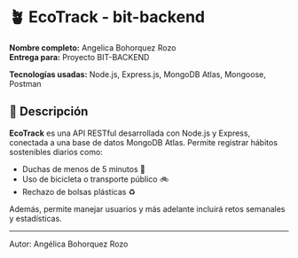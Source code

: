 # 🪴 EcoTrack - bit-backend

**Nombre completo:** Angelica Bohorquez Rozo  
**Entrega para:** Proyecto BIT-BACKEND   

**Tecnologías usadas:** Node.js, Express.js, MongoDB Atlas, Mongoose, Postman


## 📌 Descripción

**EcoTrack** es una API RESTful desarrollada con Node.js y Express, conectada a una base de datos MongoDB Atlas. Permite registrar hábitos sostenibles diarios como:

- Duchas de menos de 5 minutos 🚿  
- Uso de bicicleta o transporte público 🚲  
- Rechazo de bolsas plásticas ♻️  

Además, permite manejar usuarios y más adelante incluirá retos semanales y estadísticas.

---
Autor: Angélica Bohorquez Rozo